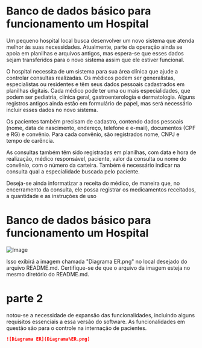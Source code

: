 # Banco de dados básico para funcionamento um Hospital

Um pequeno hospital local busca desenvolver um novo sistema que atenda melhor às suas necessidades. Atualmente, parte da operação ainda se apoia em planilhas e arquivos antigos, mas espera-se que esses dados sejam transferidos para o novo sistema assim que ele estiver funcional.

O hospital necessita de um sistema para sua área clínica que ajude a controlar consultas realizadas. Os médicos podem ser generalistas, especialistas ou residentes e têm seus dados pessoais cadastrados em planilhas digitais. Cada médico pode ter uma ou mais especialidades, que podem ser pediatria, clínica geral, gastroenterologia e dermatologia. Alguns registros antigos ainda estão em formulário de papel, mas será necessário incluir esses dados no novo sistema.

Os pacientes também precisam de cadastro, contendo dados pessoais (nome, data de nascimento, endereço, telefone e e-mail), documentos (CPF e RG) e convênio. Para cada convênio, são registrados nome, CNPJ e tempo de carência.

As consultas também têm sido registradas em planilhas, com data e hora de realização, médico responsável, paciente, valor da consulta ou nome do convênio, com o número da carteira. Também é necessário indicar na consulta qual a especialidade buscada pelo paciente.

Deseja-se ainda informatizar a receita do médico, de maneira que, no encerramento da consulta, ele possa registrar os medicamentos receitados, a quantidade e as instruções de uso

# Banco de dados básico para funcionamento um Hospital

![Image](https://github.com/user-attachments/assets/545cfa92-8eb5-4658-b91e-486a10e83d49)

Isso exibirá a imagem chamada "Diagrama ER.png" no local desejado do arquivo README.md. Certifique-se de que o arquivo da imagem esteja no mesmo diretório do README.md.

# parte 2 
notou-se a necessidade de expansão das funcionalidades, incluindo alguns requisitos essenciais a essa versão do software.
As funcionalidades em questão são para o controle na internação de pacientes.

```markdown
![Diagrama ER](Diagrama%ER.png)
```
